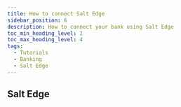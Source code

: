 ```yaml
---
title: How to connect Salt Edge
sidebar_position: 6
description: How to connect your bank using Salt Edge
toc_min_heading_level: 2
toc_max_heading_level: 4
tags:
  - Tutorials
  - Banking
  - Salt Edge
---
```


## Salt Edge
